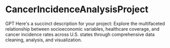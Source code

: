 # CancerIncidenceAnalysisProject
GPT Here's a succinct description for your project:  Explore the multifaceted relationship between socioeconomic variables, healthcare coverage, and cancer incidence rates across U.S. states through comprehensive data cleaning, analysis, and visualization.
